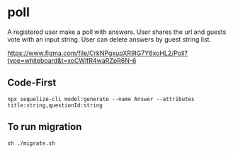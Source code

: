 # poll

A registered user make a poll with answers. User shares the url and guests vote with an input string. User can delete answers by guest string list.

https://www.figma.com/file/CrkNPgxupXR9IG7Y6xoHL2/Poll?type=whiteboard&t=xoCWlfR4waRZpR6N-6

## Code-First
```npx sequelize-cli model:generate --name Answer --attributes title:string,questionId:string```

## To run migration
``` sh ./migrate.sh ```
